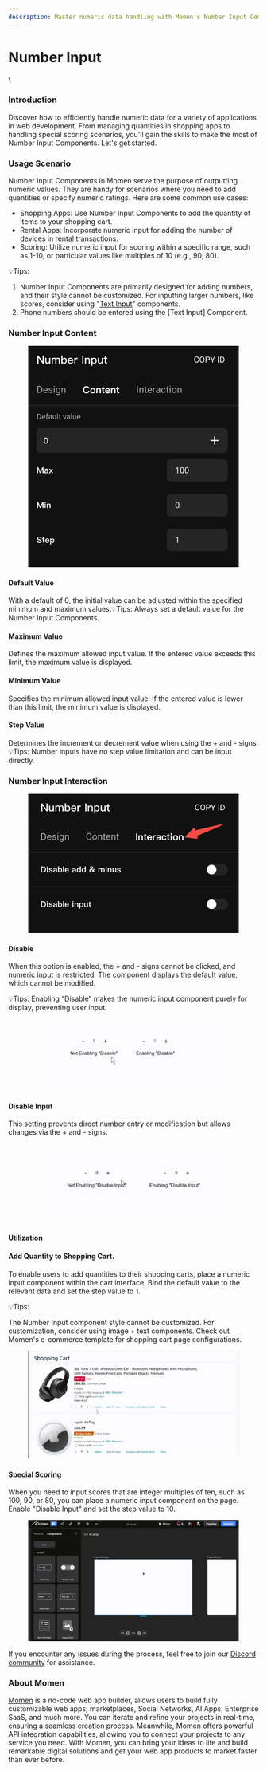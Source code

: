```yaml
---
description: Master numeric data handling with Momen's Number Input Components.
---
```


# Number Input

\


### Introduction

Discover how to efficiently handle numeric data for a variety of applications in web development. From managing quantities in shopping apps to handling special scoring scenarios, you'll gain the skills to make the most of Number Input Components. Let's get started.



### Usage Scenario

Number Input Components in Momen serve the purpose of outputting numeric values. They are handy for scenarios where you need to add quantities or specify numeric ratings. Here are some common use cases:

* Shopping Apps: Use Number Input Components to add the quantity of items to your shopping cart.
* Rental Apps: Incorporate numeric input for adding the number of devices in rental transactions.
* Scoring: Utilize numeric input for scoring within a specific range, such as 1-10, or particular values like multiples of 10 (e.g., 90, 80).

💡Tips:

1. Number Input Components are primarily designed for adding numbers, and their style cannot be customized. For inputting larger numbers, like scores, consider using "[Text Input](https://docs.momen.app/component/text-input)" components.
2. Phone numbers should be entered using the \[Text Input] Component.



### Number Input Content

<figure><img src="../../../.gitbook/assets/1280X1280 (1).PNG" alt=""><figcaption></figcaption></figure>

#### Default Value

With a default of 0, the initial value can be adjusted within the specified minimum and maximum values.💡Tips: Always set a default value for the Number Input Components.

#### Maximum Value

Defines the maximum allowed input value. If the entered value exceeds this limit, the maximum value is displayed.

#### Minimum Value

Specifies the minimum allowed input value. If the entered value is lower than this limit, the minimum value is displayed.

#### Step Value

Determines the increment or decrement value when using the + and - signs.💡Tips: Number inputs have no step value limitation and can be input directly.

### Number Input Interaction 

<figure><img src="../../../.gitbook/assets/cdc4428f-186c-4467-b966-5817b032a34c.png" alt=""><figcaption></figcaption></figure>

#### Disable

When this option is enabled, the + and - signs cannot be clicked, and numeric input is restricted. The component displays the default value, which cannot be modified.

💡Tips: Enabling “Disable” makes the numeric input component purely for display, preventing user input.



<figure><img src="../../../.gitbook/assets/ba71119e-c4a1-45bd-84dd-151ebb36c43f.gif" alt=""><figcaption></figcaption></figure>

#### Disable Input

This setting prevents direct number entry or modification but allows changes via the + and - signs.

<figure><img src="../../../.gitbook/assets/a28b1d26-9474-4df6-a8ed-a35b0833b824.gif" alt=""><figcaption></figcaption></figure>

#### Utilization

#### Add Quantity to Shopping Cart.

To enable users to add quantities to their shopping carts, place a numeric input component within the cart interface. Bind the default value to the relevant data and set the step value to 1.

💡Tips:

&#x20;The Number Input component style cannot be customized. For customization, consider using image + text components. Check out Momen's e-commerce template for shopping cart page configurations.

<figure><img src="../../../.gitbook/assets/09ba6d7c-79be-420a-9feb-43362e7b60e0.gif" alt=""><figcaption></figcaption></figure>

#### Special Scoring

When you need to input scores that are integer multiples of ten, such as 100, 90, or 80, you can place a numeric input component on the page. Enable "Disable Input" and set the step value to 10.

<figure><img src="../../../.gitbook/assets/ll.gif" alt=""><figcaption></figcaption></figure>

If you encounter any issues during the process, feel free to join our [Discord community](https://discord.com/invite/UCyhySSXfz) for assistance.

### About Momen

[Momen](https://momen.app/?channel=blog-about) is a no-code web app builder, allows users to build fully customizable web apps, marketplaces, Social Networks, AI Apps, Enterprise SaaS, and much more. You can iterate and refine your projects in real-time, ensuring a seamless creation process. Meanwhile, Momen offers powerful API integration capabilities, allowing you to connect your projects to any service you need. With Momen, you can bring your ideas to life and build remarkable digital solutions and get your web app products to market faster than ever before.
